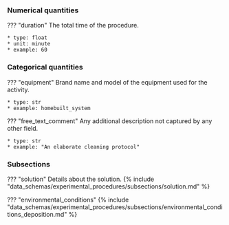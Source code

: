 
### Numerical quantities
??? "duration"
    The total time of the procedure. 

    * type: float
    * unit: minute
    * example: 60

### Categorical quantities
??? "equipment"
    Brand name and model of the equipment used for the activity.

    * type: str
    * example: homebuilt_system

??? "free_text_comment"
    Any additional description not captured by any other field.

    * type: str
    * example: "An elaborate cleaning protocol" 

### Subsections
??? "solution"
    Details about the solution.
    {% include "data_schemas/experimental_procedures/subsections/solution.md" %} 

??? "environmental_conditions"
    {% include "data_schemas/experimental_procedures/subsections/environmental_conditions_deposition.md" %}      